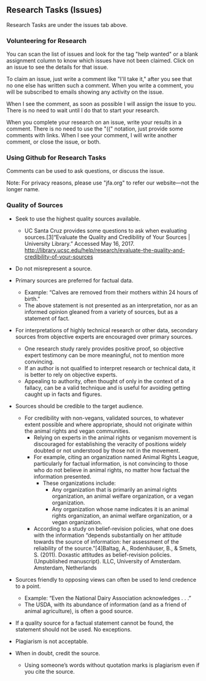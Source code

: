 ## Research Tasks (Issues)
Research Tasks are under the issues tab above. 

### Volunteering for Research
You can scan the list of issues and look for the tag "help wanted" or a blank assignment column to know which issues have not been claimed. Click on an issue to see the details for that issue.

To claim an issue, just write a comment like "I'll take it," after you see that no one else has written such a comment. When you write a comment, you will be subscribed to emails showing any activity on the issue.

When I see the comment, as soon as possible I will assign the issue to you. There is no need to wait until I do that to start your research.

When you complete your research on an issue, write your results in a comment. There is no need to use the "((" notation, just provide some comments with links. When I see your comment, I will write another comment, or close the issue, or both.

### Using Github for Research Tasks

Comments can be used to ask questions, or discuss the issue.

Note: For privacy reasons, please use "jfa.org" to refer our website—not the longer name.

### Quality of Sources

* Seek to use the highest quality sources available.

  * UC Santa Cruz provides some questions to ask when evaluating sources.[3]“Evaluate the Quality and Credibility of Your Sources | University Library.” Accessed May 16, 2017. http://library.ucsc.edu/help/research/evaluate-the-quality-and-credibility-of-your-sources
* Do not misrepresent a source.
* Primary sources are preferred for factual data.
  * Example: “Calves are removed from their mothers within 24 hours of birth.”
  * The above statement is not presented as an interpretation, nor as an informed opinion gleaned from a variety of sources, but as a statement of fact.
* For interpretations of highly technical research or other data, secondary sources from objective experts are encouraged over primary sources.
  * One research study rarely provides positive proof, so objective expert testimony can be more meaningful, not to mention more convincing.
  * If an author is not qualified to interpret research or technical data, it is better to rely on objective experts.
  * Appealing to authority, often thought of only in the context of a fallacy, can be a valid technique and is useful for avoiding getting caught up in facts and figures.
* Sources should be credible to the target audience.
  * For credibility with non-vegans, validated sources, to whatever extent possible and where appropriate, should not originate within the animal rights and vegan communities.
    * Relying on experts in the animal rights or veganism movement is discouraged for establishing the veracity of positions widely doubted or not understood by those not in the movement.
    * For example, citing an organization named Animal Rights League, particularly for factual information, is not convincing to those who do not believe in animal rights, no matter how factual the information presented.
      * These organizations include:
          * Any organization that is primarily an animal rights organization, an animal welfare organization, or a vegan organization.
          * Any organization whose name indicates it is an animal rights organization, an animal welfare organization, or a vegan organization.
    * According to a study on belief-revision policies, what one does with the information “depends substantially on her attitude towards the source of information: her assessment of the reliability of the source.”[4]Baltag, A., Rodenhäuser, B., & Smets, S. (2011). Doxastic attitudes as belief-revision policies. (Unpublished manuscript). ILLC, University of Amsterdam. Amsterdam, Netherlands
* Sources friendly to opposing views can often be used to lend credence to a point.
    * Example: “Even the National Dairy Association acknowledges . . .”
    * The USDA, with its abundance of information (and as a friend of animal agriculture), is often a good source.
* If a quality source for a factual statement cannot be found, the statement should not be used. No exceptions.
* Plagiarism is not acceptable.
* When in doubt, credit the source.
  * Using someone’s words without quotation marks is plagiarism even if you cite the source.

